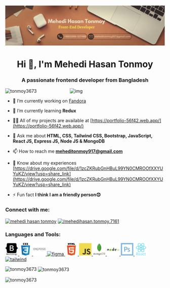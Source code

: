 ![logo](https://github.com/tonmoy3673/TonMoy/blob/main/Cover.jpg)
<h1 align="center">Hi 👋, I'm Mehedi Hasan Tonmoy</h1>
<h3 align="center">A passionate frontend developer from Bangladesh</h3>
<img align="right" alt="img" width="300" src="https://user-images.githubusercontent.com/55389276/140866485-8fb1c876-9a8f-4d6a-98dc-08c4981eaf70.gif">
<p align="left"> <img src="https://komarev.com/ghpvc/?username=tonmoy3673&label=Profile%20views&color=0e75b6&style=flat" alt="tonmoy3673" /> </p>

- 🔭 I’m currently working on [Fandora](https://fandora-tonmoy.netlify.app/)

- 🌱 I’m currently learning **Redux**

- 👨‍💻 All of my projects are available at [https://portfolio-56f42.web.app/](https://portfolio-56f42.web.app/)

- 💬 Ask me about **HTML, CSS, Tailwind CSS, Bootstrap, JavaScript, React JS, Express JS, Node JS & MongoDB**

- 📫 How to reach me **meheditonmoy917@gmail.com**

- 📄 Know about my experiences [https://drive.google.com/file/d/1zcZKRubGnHBuL99YN0CMROOfXXYUYuKZ/view?usp=share_link](https://drive.google.com/file/d/1zcZKRubGnHBuL99YN0CMROOfXXYUYuKZ/view?usp=share_link)

- ⚡ Fun fact **I think I am a friendly person😊**

<h3 align="left">Connect with me:</h3>
<p align="left">
<a href="https://linkedin.com/in/mehedi hasan tonmoy" target="blank"><img align="center" src="https://raw.githubusercontent.com/rahuldkjain/github-profile-readme-generator/master/src/images/icons/Social/linked-in-alt.svg" alt="mehedi hasan tonmoy" height="30" width="40" /></a>
<a href="https://fb.com//mehedihasan.tonmoy.7161" target="blank"><img align="center" src="https://raw.githubusercontent.com/rahuldkjain/github-profile-readme-generator/master/src/images/icons/Social/facebook.svg" alt="/mehedihasan.tonmoy.7161" height="30" width="40" /></a>
</p>

<h3 align="left">Languages and Tools:</h3>
<p align="left"> <a href="https://getbootstrap.com" target="_blank" rel="noreferrer"> <img src="https://raw.githubusercontent.com/devicons/devicon/master/icons/bootstrap/bootstrap-plain-wordmark.svg" alt="bootstrap" width="40" height="40"/> </a> <a href="https://www.w3schools.com/css/" target="_blank" rel="noreferrer"> <img src="https://raw.githubusercontent.com/devicons/devicon/master/icons/css3/css3-original-wordmark.svg" alt="css3" width="40" height="40"/> </a> <a href="https://expressjs.com" target="_blank" rel="noreferrer"> <img src="https://raw.githubusercontent.com/devicons/devicon/master/icons/express/express-original-wordmark.svg" alt="express" width="40" height="40"/> </a> <a href="https://www.figma.com/" target="_blank" rel="noreferrer"> <img src="https://www.vectorlogo.zone/logos/figma/figma-icon.svg" alt="figma" width="40" height="40"/> </a> <a href="https://www.w3.org/html/" target="_blank" rel="noreferrer"> <img src="https://raw.githubusercontent.com/devicons/devicon/master/icons/html5/html5-original-wordmark.svg" alt="html5" width="40" height="40"/> </a> <a href="https://developer.mozilla.org/en-US/docs/Web/JavaScript" target="_blank" rel="noreferrer"> <img src="https://raw.githubusercontent.com/devicons/devicon/master/icons/javascript/javascript-original.svg" alt="javascript" width="40" height="40"/> </a> <a href="https://www.mongodb.com/" target="_blank" rel="noreferrer"> <img src="https://raw.githubusercontent.com/devicons/devicon/master/icons/mongodb/mongodb-original-wordmark.svg" alt="mongodb" width="40" height="40"/> </a> <a href="https://nodejs.org" target="_blank" rel="noreferrer"> <img src="https://raw.githubusercontent.com/devicons/devicon/master/icons/nodejs/nodejs-original-wordmark.svg" alt="nodejs" width="40" height="40"/> </a> <a href="https://www.photoshop.com/en" target="_blank" rel="noreferrer"> <img src="https://raw.githubusercontent.com/devicons/devicon/master/icons/photoshop/photoshop-line.svg" alt="photoshop" width="40" height="40"/> </a> <a href="https://reactjs.org/" target="_blank" rel="noreferrer"> <img src="https://raw.githubusercontent.com/devicons/devicon/master/icons/react/react-original-wordmark.svg" alt="react" width="40" height="40"/> </a> <a href="https://tailwindcss.com/" target="_blank" rel="noreferrer"> <img src="https://www.vectorlogo.zone/logos/tailwindcss/tailwindcss-icon.svg" alt="tailwind" width="40" height="40"/> </a> </p>

<p><img align="left" src="https://github-readme-stats.vercel.app/api/top-langs?username=tonmoy3673&show_icons=true&locale=en&layout=compact" alt="tonmoy3673" /></p>

<p>&nbsp;<img align="center" src="https://github-readme-stats.vercel.app/api?username=tonmoy3673&show_icons=true&locale=en" alt="tonmoy3673" /></p>

<p><img align="center" src="https://github-readme-streak-stats.herokuapp.com/?user=tonmoy3673&" alt="tonmoy3673" /></p>
